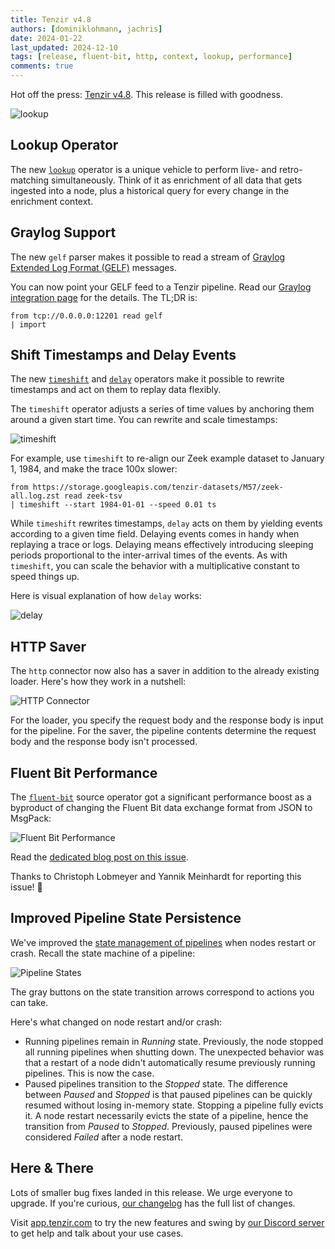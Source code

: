 ```yaml
---
title: Tenzir v4.8
authors: [dominiklohmann, jachris]
date: 2024-01-22
last_updated: 2024-12-10
tags: [release, fluent-bit, http, context, lookup, performance]
comments: true
---
```


Hot off the press: [Tenzir
v4.8](https://github.com/tenzir/tenzir/releases/tag/v4.8.0). This release is
filled with goodness.

![lookup](lookup.excalidraw.svg)

<!-- truncate -->

## Lookup Operator

The new [`lookup`](/next/operators/lookup) operator is a unique vehicle to
perform live- and retro-matching simultaneously. Think of it as enrichment of
all data that gets ingested into a node, plus a historical query for every
change in the enrichment context.

## Graylog Support

The new `gelf` parser makes it possible to read a stream of [Graylog Extended
Log Format
(GELF)](https://go2docs.graylog.org/5-0/getting_in_log_data/gelf.html) messages.

You can now point your GELF feed to a Tenzir pipeline. Read our [Graylog
integration page](/next/integrations/graylog) for the details. The TL;DR is:

```
from tcp://0.0.0.0:12201 read gelf
| import
```

## Shift Timestamps and Delay Events

The new [`timeshift`](/next/operators/timeshift) and
[`delay`](/next/operators/timeshift) operators make it possible to rewrite
timestamps and act on them to replay data flexibly.

The `timeshift` operator adjusts a series of time values by anchoring them
around a given start time. You can rewrite and scale timestamps:

![timeshift](timeshift.excalidraw.svg)

For example, use `timeshift` to re-align our Zeek example dataset to January 1,
1984, and make the trace 100x slower:

```
from https://storage.googleapis.com/tenzir-datasets/M57/zeek-all.log.zst read zeek-tsv
| timeshift --start 1984-01-01 --speed 0.01 ts
```

While `timeshift` rewrites timestamps, `delay` acts on them by yielding events
according to a given time field. Delaying events comes in handy when replaying a
trace or logs. Delaying means effectively introducing sleeping periods
proportional to the inter-arrival times of the events. As with `timeshift`, you
can scale the behavior with a multiplicative constant to speed things up.

Here is visual explanation of how `delay` works:

![delay](delay.excalidraw.svg)

## HTTP Saver

The `http` connector now also has a saver in addition to the already existing
loader. Here's how they work in a nutshell:

![HTTP Connector](http.excalidraw.svg)

For the loader, you specify the request body and the response body is input for
the pipeline. For the saver, the pipeline contents determine the request body
and the response body isn't processed.

## Fluent Bit Performance

The [`fluent-bit`](/operators/fluent-bit) source operator got a significant
performance boost as a byproduct of changing the Fluent Bit data exchange format
from JSON to MsgPack:

![Fluent Bit Performance](fluent-bit-speedup.svg)

Read the [dedicated blog post on this
issue](/blog/switching-fluentbit-from-json-to-msgpack).

Thanks to Christoph Lobmeyer and Yannik Meinhardt for reporting this issue! 🙏

## Improved Pipeline State Persistence

We've improved the [state management of
pipelines](/next/usage/manage-a-pipeline) when nodes restart or crash.
Recall the state machine of a pipeline:

![Pipeline States](pipeline-states.excalidraw.svg)

The gray buttons on the state transition arrows correspond to actions you can
take.

Here's what changed on node restart and/or crash:

- Running pipelines remain in *Running* state. Previously, the node stopped all
  running pipelines when shutting down. The unexpected behavior was that a
  restart of a node didn't automatically resume previously running pipelines.
  This is now the case.
- Paused pipelines transition to the *Stopped* state. The difference between
  *Paused* and *Stopped* is that paused pipelines can be quickly resumed without
  losing in-memory state. Stopping a pipeline fully evicts it. A node restart
  necessarily evicts the state of a pipeline, hence the transition from *Paused*
  to *Stopped*. Previously, paused pipelines were considered *Failed* after a
  node restart.

## Here & There

Lots of smaller bug fixes landed in this release. We urge everyone to upgrade.
If you're curious, [our changelog](/changelog#v480) has the full list of
changes.

Visit [app.tenzir.com](https://app.tenzir.com) to try the new
features and swing by [our Discord server](/discord) to get help and talk about
your use cases.
